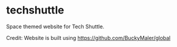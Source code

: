 # techshuttle
Space themed website for Tech Shuttle.

Credit: Website is built using https://github.com/BuckyMaler/global
